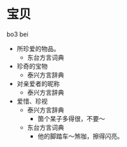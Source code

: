 # 宝贝
bo3 bei
+ 所珍爱的物品。
  * 东台方言词典
+ 珍奇的宝物
  * 泰兴方言辞典
+ 对亲爱者的昵称
  * 泰兴方言辞典
+ 爱惜、珍视
  * 泰兴方言辞典
    - 箇个杲子多得很，不要～
  * 东台方言词典
    - 他的脚踏车～煞咖，擦得闪亮。
